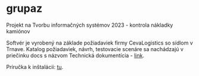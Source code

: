 # grupaz
Projekt na Tvorbu informačných systémov 2023 - kontrola nákladky kamiónov

Softvér je vyrobený na základe požiadaviek firmy CevaLogistics so sídlom v Trnave. Katalog požiadaviek, návrh, testovacie scenáre sa nachádzajú v priečinku docs s názvom Technická dokumentícia - [link](https://github.com/TIS2023-FMFI/grupaz/tree/e9bb973337cc91b9de6514df16e7054945ffa18e/docs). 

Príručka k inštalácii: [tu](https://github.com/TIS2023-FMFI/grupaz/blob/f53a22ff9160b76bced4b8601593a9edf48dfa54/docs/In%C5%A1tala%C4%8Dn%C3%A1%20pr%C3%ADru%C4%8Dka.pdf).
